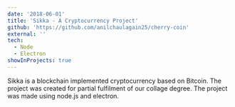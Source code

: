 ```yaml
---
date: '2018-06-01'
title: 'Sikka - A Cryptocurrency Project'
github: 'https://github.com/anilchaulagain25/cherry-coin'
external: ''
tech:
  - Node
  - Electron
showInProjects: true
---
```


Sikka is a blockchain implemented cryptocurrency based on Bitcoin. The project was created for partial fulfilment of our collage degree. The project was made using node.js and electron.
